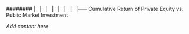 ######## |   |   |   |   |   |   |   ├── Cumulative Return of Private Equity vs. Public Market Investment

*Add content here*